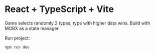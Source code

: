 # React + TypeScript + Vite

Game selects randomly 2 types, type with higher data wins. Build with MOBX as a state manager.


Run project:

```js
npm run dev
```

